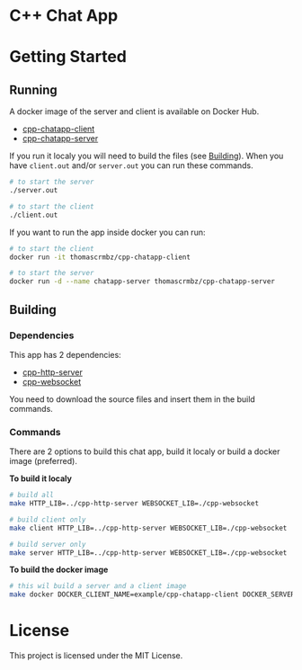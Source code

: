 # C++ Chat App

# Getting Started

## Running

A docker image of the server and client is available on Docker Hub.
  - [cpp-chatapp-client](https://hub.docker.com/repository/docker/thomascrmbz/cpp-chatapp-client/)
  - [cpp-chatapp-server](https://hub.docker.com/repository/docker/thomascrmbz/cpp-chatapp-server/)

If you run it localy you will need to build the files (see [Building](#building)).
When you have `client.out` and/or `server.out` you can run these commands.

```bash
# to start the server
./server.out

# to start the client
./client.out
```

If you want to run the app inside docker you can run:

```bash
# to start the client
docker run -it thomascrmbz/cpp-chatapp-client

# to start the server
docker run -d --name chatapp-server thomascrmbz/cpp-chatapp-server
```

## Building

### Dependencies

This app has 2 dependencies:
  - [cpp-http-server](https://github.com/thomascrmbz/cpp-http-server/)
  - [cpp-websocket](https://github.com/thomascrmbz/cpp-websocket/)

You need to download the source files and insert them in the build commands.

### Commands

There are 2 options to build this chat app, build it localy or build a docker image (preferred).

**To build it localy**

```bash
# build all
make HTTP_LIB=../cpp-http-server WEBSOCKET_LIB=./cpp-websocket

# build client only
make client HTTP_LIB=../cpp-http-server WEBSOCKET_LIB=./cpp-websocket

# build server only
make server HTTP_LIB=../cpp-http-server WEBSOCKET_LIB=./cpp-websocket
```

**To build the docker image**

```bash
# this wil build a server and a client image
make docker DOCKER_CLIENT_NAME=example/cpp-chatapp-client DOCKER_SERVER_NAME=example/cpp-chatapp-server HTTP_LIB=../cpp-http-server WEBSOCKET_LIB=./cpp-websocket
```

# License

This project is licensed under the MIT License.
